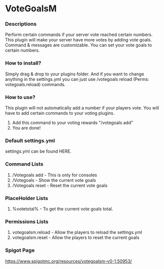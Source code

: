 # VoteGoalsM

###  Descriptions
Perform certain commands if your server vote reached certain numbers. This plugin will make your server have more votes by adding vote goals. Command & messages are customizable. You can set your vote goals to certain numbers.

###  How to install?
Simply drag & drop to your plugins folder. And if you want to change anything in the settings.yml you can just use /votegoals reload (Perms: votegoals.reload) commands.

###  How to use?
This plugin will not automatically add a number if your players vote. You will have to add certain commands to your voting plugins.

1. Add this command to your voting rewards "/votegoals add"
2. You are done!

###  Default settings.yml
settings.yml can be found HERE.

###  Command Lists
1. /Votegoals add - This is only for consoles
2. /Votegoals - Show the current vote goals
3. /Votegoals reset - Reset the current vote goals

###  PlaceHolder Lists
1. %votetotal% - To get the current vote goals total.

###  Permissions Lists
1. votegoalsm.reload - Allow the players to reload the settings.yml
2. votegoalsm.reset - Allow the players to reset the current goals

###  Spigot Page
https://www.spigotmc.org/resources/votegoalsm-v0-1.50953/
